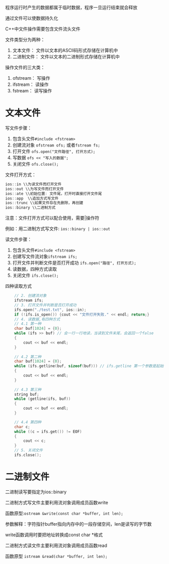 程序运行时产生的数据都属于临时数据，程序一旦运行结束就会释放

通过文件可以使数据持久化

C++中文件操作需要包含文件流头文件<fstream>



文件类型分为两种：

1. 文本文件： 文件以文本的ASCII码形式存储在计算机中
2. 二进制文件： 文件以文本的二进制形式存储在计算机中



操作文件的三大类：

1. ofstream： 写操作
2. ifstream： 读操作
3. fstream： 读写操作



# 文本文件

写文件步骤：

1. 包含头文件`#include <fstream>`
2. 创建流对象 `ofstream ofs;` 或者`fstream fs;`
3. 打开文件 `ofs.open("文件路径", 打开方式);`
4. 写数据 `ofs << "写入的数据";`
5. 关闭文件 `ofs.close();`



文件打开方式：

```c++
ios::in \\为读文件而打开文件
ios::out \\为写文件而打开文件
ios::ate \\初始位置: 文件尾，打开时直接打开文件尾
ios::app  \\追加方式写文件
ios::trunc \\如果文件存在先删除，再创建
ios::binary \\二进制方式
```

注意：文件打开方式可以配合使用，需要|操作符

例如：用二进制方式写文件: `ios::binary | ios::out`



读文件步骤：

1. 包含头文件`#include <fstream>`
2. 创建写文件流对象`ifstream ifs;`
3. 打开文件并判断文件是否打开成功 `ifs.open("路径", 打开方式);`
4. 读数据，四种方式读取
5. 关闭文件 `ifs.close();`



四种读取方式

```c++
    // 2. 创建流对象
    ifstream ifs;
    // 3. 打开文件并判断是否打开成功
    ifs.open("./test.txt", ios::in);
    if (!ifs.is_open()) {cout << "文件打开失败." << endl; return;}
    // 4. 读数据,有四种方式
    // 4.1 第一种
    char buf[1024] = {0};
    while (ifs >> buf) // 会一行一行地读，当读到文件末尾，会返回一个false
    {
        cout << buf << endl;
    }
    
    // 4.2 第二种
    char buf[1024] = {0};
    while (ifs.getline(buf, sizeof(buf))) // ifs.getline 第一个参数是起始位置，第二个参数是大小
    {
        cout << buf << endl;
    }
    
    // 4.3 第三种
    string buf;
    while (getline(ifs, buf))
    {
        cout << buf << endl;
    }

    // 4.4 第四种
    char c;
    while ((c = ifs.get()) != EOF)
    {
        cout << c;
    }
    // 5. 关闭文件
    ifs.close();
```

# 二进制文件

二进制读写要指定为ios::binary



二进制方式写文件主要利用流对象调用成员函数write

函数原型:`ostream &write(const char *buffer, int len);`

参数解释：字符指针buffer指向内存中的一段存储空间，len是读写的字节数

write函数调用时要把地址转换成const char *格式



二进制方式读文件主要利用流对象调用成员函数read

函数原型 `istream &read(char *buffer, int len);`